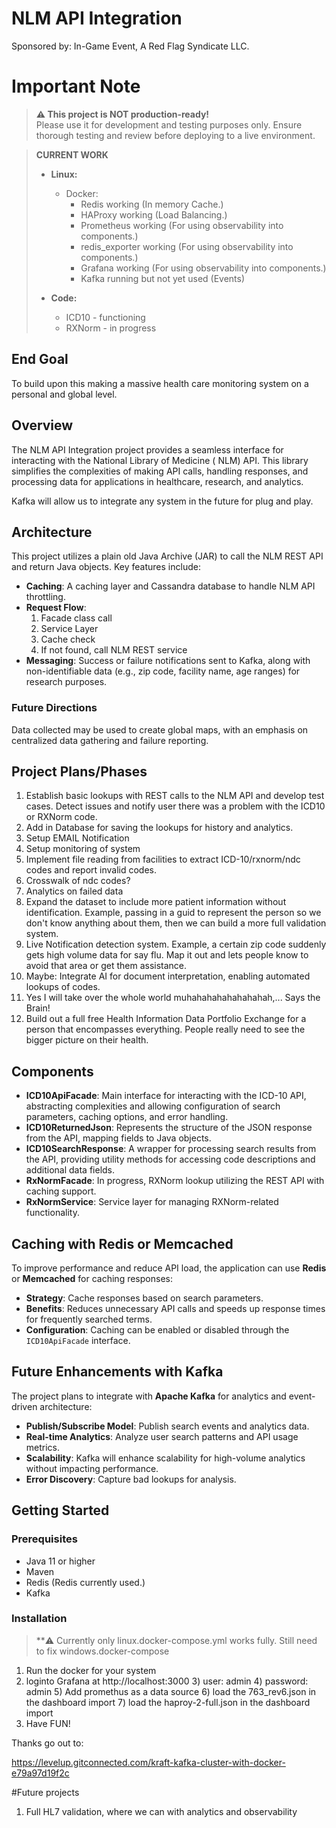 # NLM API Integration

Sponsored by: In-Game Event, A Red Flag Syndicate LLC.

# Important Note

> **⚠️ This project is NOT production-ready!**  
> Please use it for development and testing purposes only. 
> Ensure thorough testing and review before deploying to a live environment.

>
> **CURRENT WORK**
>
> - **Linux:**
>   - Docker:
>     - Redis working (In memory Cache.)
>     - HAProxy working (Load Balancing.)
>     - Prometheus working (For using observability into components.)
>     - redis_exporter working (For using observability into components.)
>     - Grafana working (For using observability into components.)
>     - Kafka running but not yet used (Events)
>
> - **Code:**
>   - ICD10 - functioning
>   - RXNorm - in progress

## End Goal
To build upon this making a massive health care monitoring system on a personal and global level.


## Overview

The NLM API Integration project provides a seamless interface for interacting with the National Library of Medicine (
NLM) API. This library simplifies the complexities of making API calls, handling responses, and processing data for
applications in healthcare, research, and analytics.

Kafka will allow us to integrate any system in the future for plug and play.

## Architecture

This project utilizes a plain old Java Archive (JAR) to call the NLM REST API and return Java objects. Key features
include:

- **Caching**: A caching layer and Cassandra database to handle NLM API throttling.
- **Request Flow**:
    1. Facade class call
    2. Service Layer
    3. Cache check
    4. If not found, call NLM REST service
- **Messaging**: Success or failure notifications sent to Kafka, along with non-identifiable data (e.g., zip code,
  facility name, age ranges) for research purposes.

### Future Directions

Data collected may be used to create global maps, with an emphasis on centralized data gathering and failure reporting.

## Project Plans/Phases

1. Establish basic lookups with REST calls to the NLM API and develop test cases. Detect issues and notify user there
   was a problem with the ICD10 or RXNorm code.
2. Add in Database for saving the lookups for history and analytics.
3. Setup EMAIL Notification
3. Setup monitoring of system
4. Implement file reading from facilities to extract ICD-10/rxnorm/ndc codes and report invalid codes.
5. Crosswalk of ndc codes? 
6. Analytics on failed data 
7. Expand the dataset to include more patient information without identification. Example, passing in a guid to represent the
   person so we don't know anything about them, then we can build a more full validation system. 
8. Live Notification detection system. Example, a certain zip code suddenly gets high volume data for say flu. Map it out and
   lets people know to avoid that area or get them assistance. 
9. Maybe: Integrate AI for document interpretation, enabling automated lookups of codes. 
10. Yes I will take over the whole world muhahahahahahahahah,... Says the Brain!
11. Build out a full free Health Information Data Portfolio Exchange for a person that encompasses everything. People really need to see the bigger picture on their health.

## Components

- **ICD10ApiFacade**: Main interface for interacting with the ICD-10 API, abstracting complexities and allowing
  configuration of search parameters, caching options, and error handling.
- **ICD10ReturnedJson**: Represents the structure of the JSON response from the API, mapping fields to Java objects.
- **ICD10SearchResponse**: A wrapper for processing search results from the API, providing utility methods for accessing
  code descriptions and additional data fields.
- **RxNormFacade**: In progress, RXNorm lookup utilizing the REST API with caching support.
- **RxNormService**: Service layer for managing RXNorm-related functionality.

## Caching with Redis or Memcached

To improve performance and reduce API load, the application can use **Redis** or **Memcached** for caching responses:

- **Strategy**: Cache responses based on search parameters.
- **Benefits**: Reduces unnecessary API calls and speeds up response times for frequently searched terms.
- **Configuration**: Caching can be enabled or disabled through the `ICD10ApiFacade` interface.

## Future Enhancements with Kafka

The project plans to integrate with **Apache Kafka** for analytics and event-driven architecture:

- **Publish/Subscribe Model**: Publish search events and analytics data.
- **Real-time Analytics**: Analyze user search patterns and API usage metrics.
- **Scalability**: Kafka will enhance scalability for high-volume analytics without impacting performance.
- **Error Discovery**: Capture bad lookups for analysis.

## Getting Started

### Prerequisites

- Java 11 or higher
- Maven
- Redis (Redis currently used.)
- Kafka

### Installation

> **⚠️ Currently only linux.docker-compose.yml works fully. Still need to fix windows.docker-compose

1) Run the docker for your system
2) loginto Grafana at http://localhost:3000
   3) user: admin
   4) password: admin
   5) Add promethus as a data source
   6) load the 763_rev6.json in the dashboard import
   7) load the haproy-2-full.json in the dashboard import
8) Have FUN!


Thanks go out to:

https://levelup.gitconnected.com/kraft-kafka-cluster-with-docker-e79a97d19f2c

#Future projects

1. Full HL7 validation, where we can with analytics and observability